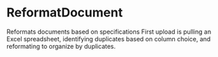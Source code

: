 # ReformatDocument
Reformats documents based on specifications
First upload is pulling an Excel spreadsheet, identifying duplicates based on column choice, and reformating to organize by duplicates.
